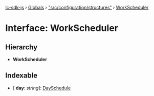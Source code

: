 [lc-sdk-js](../README.md) › [Globals](../globals.md) › ["src/configuration/structures"](../modules/_src_configuration_structures_.md) › [WorkScheduler](_src_configuration_structures_.workscheduler.md)

# Interface: WorkScheduler

## Hierarchy

* **WorkScheduler**

## Indexable

* \[ **day**: *string*\]: [DaySchedule](_src_configuration_structures_.dayschedule.md)
